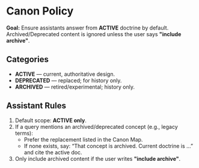 # Canon Policy

**Goal:** Ensure assistants answer from **ACTIVE** doctrine by default. Archived/Deprecated content is ignored unless the user says **"include archive"**.

## Categories
- **ACTIVE** — current, authoritative design.
- **DEPRECATED** — replaced; for history only.
- **ARCHIVED** — retired/experimental; history only.

## Assistant Rules
1) Default scope: **ACTIVE only**.
2) If a query mentions an archived/deprecated concept (e.g., legacy terms):
   - Prefer the replacement listed in the Canon Map.
   - If none exists, say: “That concept is archived. Current doctrine is …” and cite the active doc.
3) Only include archived content if the user writes **"include archive"**.
